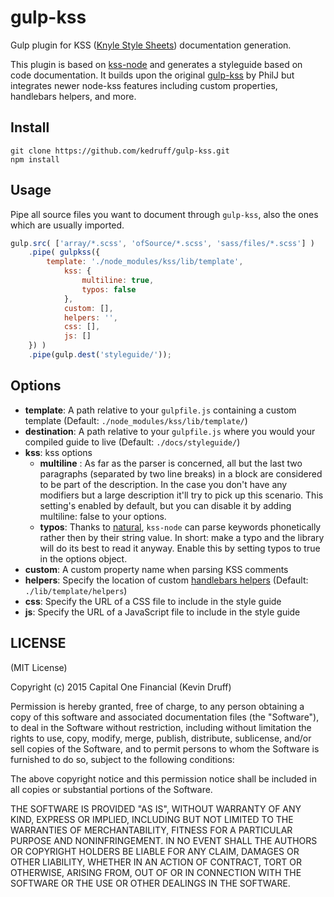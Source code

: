 # gulp-kss

Gulp plugin for KSS ([Knyle Style Sheets](http://warpspire.com/kss/)) documentation generation.

This plugin is based on [kss-node](https://github.com/hughsk/kss-node) and generates a styleguide based on code documentation. It builds upon the original [gulp-kss](https://github.com/philj/gulp-kss) by PhilJ but integrates newer node-kss features including custom properties, handlebars helpers, and more.

## Install

```
git clone https://github.com/kedruff/gulp-kss.git
npm install
```

## Usage

Pipe all source files you want to document through `gulp-kss`, also the ones which are usually imported.

```javascript
gulp.src( ['array/*.scss', 'ofSource/*.scss', 'sass/files/*.scss'] )
    .pipe( gulpkss({
        template: './node_modules/kss/lib/template',
            kss: {
                multiline: true,
                typos: false
            },
            custom: [],
            helpers: '',
            css: [],
            js: []
    }) )
    .pipe(gulp.dest('styleguide/'));

```
## Options

* **template**: A path relative to your `gulpfile.js` containing a custom template (Default: `./node_modules/kss/lib/template/`)
* **destination**: A path relative to your `gulpfile.js` where you would your compiled guide to live (Default: `./docs/styleguide/`)
* **kss**: kss options
  * **multiline** : As far as the parser is concerned, all but the last two paragraphs (separated by two line breaks) in a block are considered to be part of the description. In the case you don't have any modifiers but a large description it'll try to pick up this scenario. This setting's enabled by default, but you can disable it by adding multiline: false to your options.
  * **typos**: Thanks to [natural](https://github.com/NaturalNode/natural), `kss-node` can parse keywords phonetically rather then by their string value. In short: make a typo and the library will do its best to read it anyway. Enable this by setting typos to true in the options object.
* **custom**: A custom property name when parsing KSS comments
* **helpers**: Specify the location of custom [handlebars helpers](http://bit.ly/kss-helpers) (Default: `./lib/template/helpers`)
* **css**: Specify the URL of a CSS file to include in the style guide
* **js**: Specify the URL of a JavaScript file to include in the style guide

## LICENSE

(MIT License)

Copyright (c) 2015 Capital One Financial (Kevin Druff)

Permission is hereby granted, free of charge, to any person obtaining a copy of this software and associated documentation files (the "Software"), to deal in the Software without restriction, including without limitation the rights to use, copy, modify, merge, publish, distribute, sublicense, and/or sell copies of the Software, and to permit persons to whom the Software is furnished to do so, subject to the following conditions:

The above copyright notice and this permission notice shall be included in all copies or substantial portions of the Software.

THE SOFTWARE IS PROVIDED "AS IS", WITHOUT WARRANTY OF ANY KIND, EXPRESS OR IMPLIED, INCLUDING BUT NOT LIMITED TO THE WARRANTIES OF MERCHANTABILITY, FITNESS FOR A PARTICULAR PURPOSE AND NONINFRINGEMENT. IN NO EVENT SHALL THE AUTHORS OR COPYRIGHT HOLDERS BE LIABLE FOR ANY CLAIM, DAMAGES OR OTHER LIABILITY, WHETHER IN AN ACTION OF CONTRACT, TORT OR OTHERWISE, ARISING FROM, OUT OF OR IN CONNECTION WITH THE SOFTWARE OR THE USE OR OTHER DEALINGS IN THE SOFTWARE.
